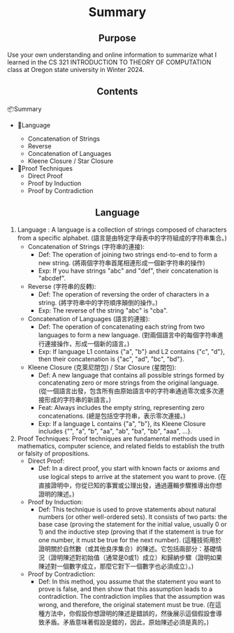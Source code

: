 <h1 align = 'center'>Summary</h1>

<h2 align = 'center'>Purpose</h2>
<p>Use your own understanding and online information to summarize what I learned in the CS 321 INTRODUCTION TO THEORY OF COMPUTATION class at Oregon state university in Winter 2024.

<h2 align = "center">Contents</h2>
<div>
    <p>📦Summary</p>
    <ul>
        <li>📄Language</li>
            <ul>
                <li>Concatenation of Strings
                <li>Reverse
                <li>Concatenation of Languages
                <li>Kleene Closure / Star Closure
            </ul>
        <li>📄Proof Techniques
            <ul>
                <li>Direct Proof
                <li>Proof by Induction
                <li>Proof by Contradiction
            </ul>
    </ul>
</div>

<h2 align = 'center'>Language</h2>
    <ol>
        <li>Language : A language is a collection of strings composed of characters from a specific alphabet. (語言是由特定字母表中的字符組成的字符串集合。)
            <ul>
                <li>Concatenation of Strings (字符串的連接):
                    <ul>
                        <li>Def: The operation of joining two strings end-to-end to form a new string. (將兩個字符串首尾相連形成一個新字符串的操作)
                        <li>Exp: If you have strings "abc" and "def", their concatenation is "abcdef".
                    </ul>
                <li>Reverse (字符串的反轉):
                    <ul>
                        <li>Def: The operation of reversing the order of characters in a string. (將字符串中的字符順序顛倒的操作。)
                        <li>Exp: The reverse of the string "abc" is "cba".
                    </ul>
                <li>Concatenation of Languages (語言的連接):
                    <ul>
                        <li>Def: The operation of concatenating each string from two languages to form a new language. (對兩個語言中的每個字符串進行連接操作，形成一個新的語言。)
                        <li>Exp: If language L1 contains {"a", "b"} and L2 contains {"c", "d"}, then their concatenation is {"ac", "ad", "bc", "bd"}.
                    </ul>
                <li>Kleene Closure (克萊尼閉包) / Star Closure (星閉包):
                    <ul>
                        <li>Def: A new language that contains all possible strings formed by concatenating zero or more strings from the original language. (從一個語言出發，包含所有由原始語言中的字符串通過零次或多次連接形成的字符串的新語言。)
                        <li>Feat: Always includes the empty string, representing zero concatenations. (總是包括空字符串，表示零次連接。)
                        <li>Exp: If a language L contains {"a", "b"}, its Kleene Closure includes {"", "a", "b", "aa", "ab", "ba", "bb", "aaa", ...}.
                    </ul>
            </ul>
        <li>Proof Techniques: Proof techniques are fundamental methods used in mathematics, computer science, and related fields to establish the truth or falsity of propositions.
            <ul>
                <li>Direct Proof:
                    <ul>
                        <li>Def: In a direct proof, you start with known facts or axioms and use logical steps to arrive at the statement you want to prove. (在直接證明中，你從已知的事實或公理出發，通過邏輯步驟推導出你想證明的陳述。)
                    </ul>
                <li>Proof by Induction:
                    <ul>
                        <li>Def: This technique is used to prove statements about natural numbers (or other well-ordered sets). It consists of two parts: the base case (proving the statement for the initial value, usually 0 or 1) and the inductive step (proving that if the statement is true for one number, it must be true for the next number). (這種技術用於證明關於自然數（或其他良序集合）的陳述。它包括兩部分：基礎情況（證明陳述對初始值（通常是0或1）成立）和歸納步驟（證明如果陳述對一個數字成立，那麼它對下一個數字也必須成立）。)
                    </ul>
                <li>Proof by Contradiction:
                    <ul>
                        <li> Def: In this method, you assume that the statement you want to prove is false, and then show that this assumption leads to a contradiction. The contradiction implies that the assumption was wrong, and therefore, the original statement must be true. (在這種方法中，你假設你想證明的陳述是錯誤的，然後展示這個假設會導致矛盾。矛盾意味著假設是錯的，因此，原始陳述必須是真的。)
                    </ul>
            </ul>
    </ol>

